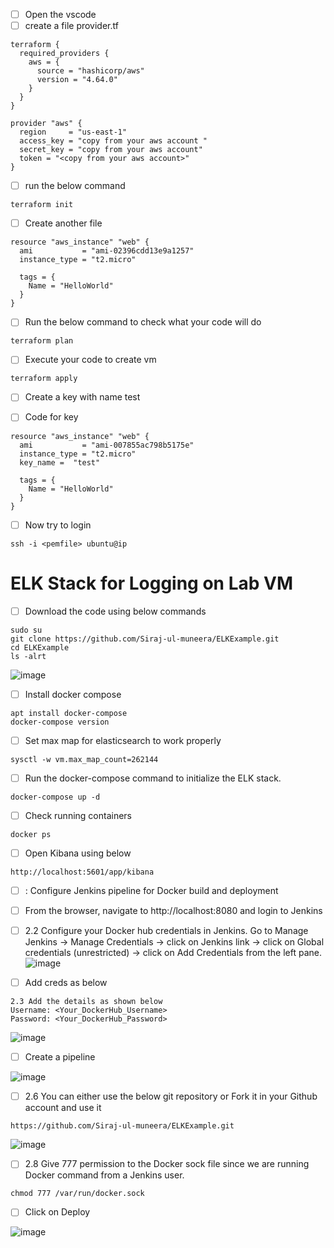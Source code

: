 - [ ] Open the vscode 
- [ ] create a file provider.tf

```
terraform {
  required_providers {
    aws = {
      source = "hashicorp/aws"
      version = "4.64.0"
    }
  }
}

provider "aws" {
  region     = "us-east-1"
  access_key = "copy from your aws account "
  secret_key = "copy from your aws account"
  token = "<copy from your aws account>"
}
```
- [ ] run the below command

```
terraform init
```

- [ ] Create another file

```
resource "aws_instance" "web" {
  ami           = "ami-02396cdd13e9a1257"
  instance_type = "t2.micro"

  tags = {
    Name = "HelloWorld"
  }
}
```


- [ ] Run the below command to check what your code will do

```
terraform plan
```

- [ ] Execute your code to create vm

```
terraform apply
```
- [ ] Create a key with name test

- [ ] Code for key

```
resource "aws_instance" "web" {
  ami           = "ami-007855ac798b5175e"
  instance_type = "t2.micro"
  key_name =  "test"

  tags = {
    Name = "HelloWorld"
  }
}
```

- [ ] Now try to login

```
ssh -i <pemfile> ubuntu@ip
```





# ELK Stack for Logging on Lab VM


- [ ] Download the code using below commands

```
sudo su
git clone https://github.com/Siraj-ul-muneera/ELKExample.git
cd ELKExample
ls -alrt

```
![image](https://user-images.githubusercontent.com/120269399/233933266-d29a4342-b6b2-49af-8e64-90fc951553ae.png)


- [ ] Install docker compose

```
apt install docker-compose
docker-compose version

```
 - [ ] Set max map for elasticsearch to work properly

```
sysctl -w vm.max_map_count=262144
```

- [ ] 	Run the docker-compose command to initialize the ELK stack.
```
docker-compose up -d
```
 - [ ] Check running containers

```
docker ps 
```
 - [ ] Open Kibana using below

```
http://localhost:5601/app/kibana
```

 - [ ] : Configure Jenkins pipeline for Docker build and deployment
 - [ ] 	From the browser, navigate to http://localhost:8080 and login to Jenkins
 - [ ] 	2.2	Configure your Docker hub credentials in Jenkins. Go to Manage Jenkins -> Manage Credentials -> click on Jenkins link -> click on Global credentials (unrestricted) -> click on Add Credentials from the left pane.
 ![image](https://user-images.githubusercontent.com/120269399/233934312-7bbd88bc-711b-4497-8dd3-aec98d8ceb47.png)


- [ ] Add creds as below

```
2.3	Add the details as shown below
Username: <Your_DockerHub_Username>
Password: <Your_DockerHub_Password>

```
![image](https://user-images.githubusercontent.com/120269399/233934461-20be5aa1-f899-4139-8545-75345080f17e.png)


- [ ] Create a pipeline


![image](https://user-images.githubusercontent.com/120269399/233934554-14681fd4-075f-40d4-90f2-d486dfc3d13b.png)

- [ ] 2.6	You can either use the below git repository or Fork it in your Github account and use it
```
https://github.com/Siraj-ul-muneera/ELKExample.git
```
![image](https://user-images.githubusercontent.com/120269399/233934797-9d165558-c6d1-4468-b347-1c3149ce8ec4.png)

- [ ] 2.8	Give 777 permission to the Docker sock file since we are running Docker command from a Jenkins user.

```
chmod 777 /var/run/docker.sock
```

 - [ ] Click on Deploy


![image](https://user-images.githubusercontent.com/120269399/233934994-3e93d3e6-e96f-422f-a046-de8427c74396.png)






